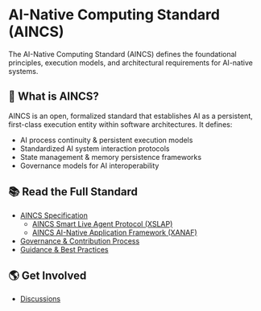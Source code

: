 # AI-Native Computing Standard (AINCS)
The AI-Native Computing Standard (AINCS) defines the foundational principles, execution models, and architectural requirements for AI-native systems.

## 📜 What is AINCS?
AINCS is an open, formalized standard that establishes AI as a persistent, first-class execution entity within software architectures. It defines:
- AI process continuity & persistent execution models
- Standardized AI system interaction protocols
- State management & memory persistence frameworks
- Governance models for AI interoperability

## 📚 Read the Full Standard
- [AINCS Specification](./Specification.md)
  - [AINCS Smart Live Agent Protocol (XSLAP)](./XSLAP.md)
  - [AINCS AI-Native Application Framework (XANAF)](./XANAF.md)
- [Governance & Contribution Process](./governance.md)
- [Guidance & Best Practices](./guidance.md)

## 🌎 Get Involved
- [Discussions](https://github.com/AI-Native-Computing/AI-Native-Computing-Standard/discussions/)

